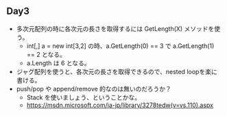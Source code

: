 ## Day3

* 多次元配列の時に各次元の長さを取得するには GetLength(X) メソッドを使う。
    * int[,] a = new int[3,2] の時、a.GetLength(0) == 3 で a.GetLength(1) == 2 となる。
    * a.Length は 6 となる。
* ジャグ配列を使うと、各次元の長さを取得できるので、nested loopを楽に書ける。
* push/pop や append/remove 的なのは無いのだろうか？
    * Stack<T> を使いましょう、ということかな。
	* https://msdn.microsoft.com/ja-jp/library/3278tedw(v=vs.110).aspx
